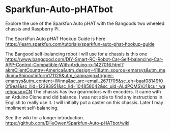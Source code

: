 # Sparkfun-Auto-pHATbot
Explore the use of the Sparkfun Auto pHAT with the Bangoods two wheeled chassis and Raspberry Pi.

The SparkFun Auto pHAT Hookup Guide is here https://learn.sparkfun.com/tutorials/sparkfun-auto-phat-hookup-guide

The Bangood self-balancing robot I will use for a chassis is this one https://www.banggood.com/DIY-Smart-RC-Robot-Car-Self-balancing-Car-APP-Control-Compatible-With-Arduino-p-1427016.html?akmClientCountry=America&utm_design=41&utm_source=emarsys&utm_medium=Shipoutinform171129&utm_campaign=trigger-emarsys&utm_content=Winna&sc_src=email_2671705&sc_eh=baaf08149f00f9ea1&sc_llid=12393951&sc_lid=104858042&sc_uid=ALdPQMSVJ1&cur_warehouse=CN
The chassis has two gearmotors with encoders.  It came with an Arduino Clone and did balance.  I was not able to find any instructions in English to really use it.  I will initially put a caster on this chassis.  Later I may impliment self-balancing.

See the wiki for a longer introduction. https://github.com/EllieOwen/Sparkfun-Auto-pHATbot/wiki
